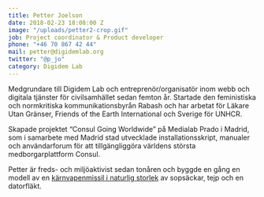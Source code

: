 ```yaml
---
title: Petter Joelson
date: 2018-02-23 18:08:00 Z
image: "/uploads/petter2-crop.gif"
job: Project coordinator & Product developer
phone: "+46 70 867 42 44"
mail: petter@digidemlab.org
twitter: "@p_jo"
category: Digidem Lab
---
```


Medgrundare till Digidem Lab och entreprenör/organisatör inom webb och digitala tjänster för civilsamhället sedan femton år. Startade den feministiska och normkritiska kommunikationsbyrån Rabash och har arbetat för Läkare Utan Gränser, Friends of the Earth International och Sverige för UNHCR.

Skapade projektet “Consul Going Worldwide” på Medialab Prado i Madrid, som i samarbete med Madrid stad utvecklade installationsskript, manualer och användarforum för att tillgängliggöra världens största medborgarplattform Consul.

Petter är freds- och miljöaktivist sedan tonåren och byggde en gång en modell av en [kärnvapenmissil i naturlig storlek](http://media.gettyimages.com/photos/faslane-united-kingdom-campaigners-hold-an-inflatable-during-a-in-picture-id73572010?s=612x612) av sopsäckar, tejp och en datorfläkt.
